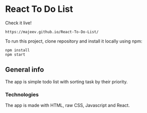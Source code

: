 # React To Do List
Check it live!
```
https://majeev.github.io/React-To-Do-List/
```

To run this project, clone repository and install it locally using npm:
```
npm install
npm start
```
## General info
The app is simple todo list with sorting task by their priority.


### Technologies 
The app is made with HTML, raw CSS, Javascript and React.
